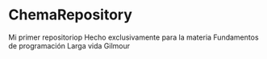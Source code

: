 # ChemaRepository
Mi primer repositoriop
Hecho exclusivamente para la materia
Fundamentos de programación
Larga vida Gilmour
